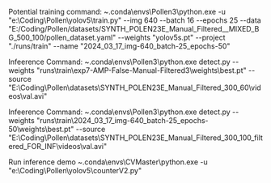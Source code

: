 Potential training command:
~\.conda\envs\Pollen3\python.exe -u "e:\Coding\Pollen\yolov5\train.py" --img 640 --batch 16 --epochs 25 --data "E:/Coding/Pollen/datasets/SYNTH_POLEN23E_Manual_Filtered\_\_MIXED_BG_500_100/pollen_dataset.yaml" --weights "yolov5s.pt" --project "./runs/train" --name "2024_03_17_img-640_batch-25_epochs-50"

Infeerence Command:
~\.conda\envs\Pollen3\python.exe detect.py --weights "runs\train\exp7-AMP-False-Manual-Filtered3\weights\best.pt" --source "E:\Coding\Pollen\datasets\SYNTH_POLEN23E_Manual_Filtered_300_60\videos\val.avi"

Infeerence Command:
~\.conda\envs\Pollen3\python.exe detect.py --weights "runs\train\2024_03_17_img-640_batch-25_epochs-50\weights\best.pt" --source "E:\Coding\Pollen\datasets\SYNTH_POLEN23E_Manual_Filtered_300_100_filtered_FOR_INF\videos\val.avi"

Run inference demo
~\.conda\envs\CVMaster\python.exe -u "e:\Coding\Pollen\yolov5\counterV2.py"
